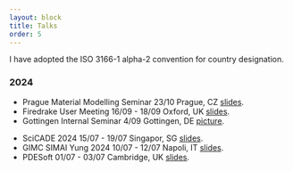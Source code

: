 ```yaml
---
layout: block
title: Talks
order: 5
---
```

I have adopted the ISO 3166-1 alpha-2 convention for country designation.
### 2024
  * Prague Material Modelling Seminar
    23/10
    Prague, CZ [slides](./assets/slides/prague.pdf).
  * Firedrake User Meeting
    16/09 - 18/09
    Oxford, UK [slides](./assets/slides/firedrake2024.pdf).
  * Gottingen Internal Seminar 
    4/09
    Gottingen, DE [picture](https://www.uzerbinati.eu/assets/images/gottingen.jpeg).
<!--more-->
  * SciCADE 2024
    15/07 - 19/07
    Singapor, SG [slides](https://www.uzerbinati.eu/assets/slides/scicade.pdf).
  * GIMC SIMAI Yung 2024
    10/07 - 12/07
    Napoli, IT [slides](https://www.uzerbinati.eu/assets/slides/gimc.pdf). 
  * PDESoft 
    01/07 - 03/07
    Cambridge, UK [slides](https://www.uzerbinati.eu/assets/slides/pdesoft.pdf). 

